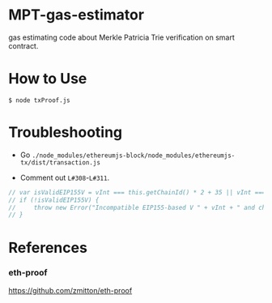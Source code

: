 # MPT-gas-estimator
gas estimating code about Merkle Patricia Trie verification on smart contract.

# How to Use

```
$ node txProof.js
```

# Troubleshooting

* Go `./node_modules/ethereumjs-block/node_modules/ethereumjs-tx/dist/transaction.js`

* Comment out `L#308`-`L#311`.

```js
// var isValidEIP155V = vInt === this.getChainId() * 2 + 35 || vInt === this.getChainId() * 2 + 36;
// if (!isValidEIP155V) {
//     throw new Error("Incompatible EIP155-based V " + vInt + " and chain id " + this.getChainId() + ". See the second parameter of the Transaction constructor to set the chain id.");
// }
```

# References

### eth-proof
https://github.com/zmitton/eth-proof

